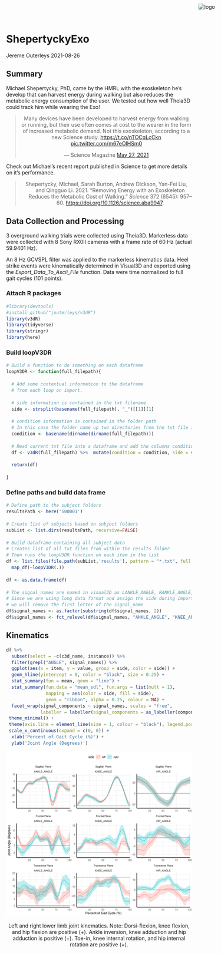 ShepertyckyExo
================
Jereme Outerleys
2021-08-26

<!--html_preserve-->

<img src="https://www.queensu.ca/sites/default/files/assets/pages/QueensLogo_red.png" alt="logo" width="200px" heigth="200px" style="position:absolute; top:0; right:0; padding:10px;"/><!--/html_preserve-->

## Summary

Michael Shepertycky, PhD, came by the HMRL with the exoskeleton he’s
develop that can harvest energy during walking but also reduces the
metabolic energy consumption of the user. We tested out how well Theia3D
could track him while wearing the Exo!

<center>
<blockquote class="twitter-tweet">
<p lang="en" dir="ltr">
Many devices have been developed to harvest energy from walking or
running, but their use often comes at cost to the wearer in the form of
increased metabolic demand. Not this exoskeleton, according to a new
Science study.
<a href="https://t.co/nTOCqLcCkn">https://t.co/nTOCqLcCkn</a>
<a href="https://t.co/m67eOlHSm0">pic.twitter.com/m67eOlHSm0</a>
</p>
— Science Magazine
<a href="https://twitter.com/ScienceMagazine/status/1398021328746201094?ref_src=twsrc%5Etfw">May
27, 2021</a>
</blockquote>
<script async src="https://platform.twitter.com/widgets.js" charset="utf-8"></script>
</center>

Check out Michael’s recent report published in Science to get more
details on it’s performance.

<center>
<blockquote>
<p>

<div id="refs" class="references csl-bib-body hanging-indent">

<div id="ref-Shepertycky2021" class="csl-entry">

Shepertycky, Michael, Sarah Burton, Andrew Dickson, Yan-Fei Liu, and
Qingguo Li. 2021. “Removing Energy with an Exoskeleton Reduces the
Metabolic Cost of Walking.” *Science* 372 (6545): 957–60.
<https://doi.org/10.1126/science.aba9947>.

</div>

</div>

</p>
</blockquote>
</center>

## Data Collection and Processing

3 overground walking trials were collected using Theia3D. Markerless
data were collected with 8 Sony RX0II cameras with a frame rate of 60 Hz
(actual 59.9401 Hz).

An 8 Hz GCVSPL filter was applied to the markerless kinematics data.
Heel strike events were kinematically determined in Visual3D and
exported using the *Export\_Data\_To\_Ascii\_File* function. Data were
time normalized to full gait cycles (101 points).

### Attach R packages

``` r
#library(devtools)
#install_github("jouterleys/v3dR")
library(v3dR)
library(tidyverse)
library(stringr)
library(here)
```

### Build loopV3DR

``` r
# Build a function to do something on each dataframe
loopV3DR <- function(full_filepath){
  
  # Add some contextual information to the dataframe
  # from each loop on import.
  
  # side information is contained in the txt filename.
  side <- strsplit(basename(full_filepath), "_")[[1]][1]
  
  # condition information is contained in the folder path
  # In this case the folder name up two directories from the txt file is the subID
  condition <- basename(dirname(dirname(full_filepath)))
  
  # Read current txt file into a dataframe and add the columns condition and side.
  df <- v3dR(full_filepath) %>%  mutate(condition = condition, side = side)
  
  return(df)
  
}
```

### Define paths and build data frame

``` r
# Define path to the subject folders
resultsPath <- here('S00001')

# Create list of subjects based on subject folders
subList <- list.dirs(resultsPath, recursive=FALSE)

# Build dataframe containing all subject data
# Creates list of all txt files from within the results folder
# Then runs the loopV3DR function on each item in the list
df <- list.files(file.path(subList,'results'), pattern = "*.txt", full.names = TRUE) %>% 
  map_df(~loopV3DR(.)) 

df <- as.data.frame(df)

# The signal_names are named in visual3D as LANKLE_ANGLE, RANKLE_ANGLE, etc.
# Since we are using long data format and assign the side during import
# we will remove the first letter of the signal_name
df$signal_names <- as.factor(substring(df$signal_names, 2))
df$signal_names <- fct_relevel(df$signal_names, "ANKLE_ANGLE", "KNEE_ANGLE", "HIP_ANGLE")
```

## Kinematics

``` r
df %>%
  subset(select = -c(c3d_name, instance)) %>%
  filter(grepl("ANGLE", signal_names)) %>%
  ggplot(aes(x = item, y = value, group = side, color = side)) +
  geom_hline(yintercept = 0, color = "black", size = 0.25) +
  stat_summary(fun = mean, geom = "line") +
  stat_summary(fun.data = "mean_sdl", fun.args = list(mult = 1),
               mapping = aes(color = side, fill = side),
               geom = "ribbon", alpha = 0.25, colour = NA) +
  facet_wrap(signal_components ~ signal_names, scales = "free",
             labeller = labeller(signal_components = as_labeller(component_names))) +
 theme_minimal() +
 theme(axis.line = element_line(size = 1, colour = "black"), legend.position = "top") +
 scale_x_continuous(expand = c(0, 0)) +
  xlab('Percent of Gait Cycle (%)') +
  ylab('Joint Angle (Degrees)')
```

<div class="figure" style="text-align: center">

<img src="README_files/figure-gfm/kinematics_right_fig-1.png" alt="Left and right lower limb joint kinematics. Note: Dorsi-flexion, knee flexion, and hip flexion are positive (+). Ankle inversion, knee adduction and hip adduction is positive (+). Toe-in, knee internal rotation, and hip internal rotation are positive (+)."  />
<p class="caption">
Left and right lower limb joint kinematics. Note: Dorsi-flexion, knee
flexion, and hip flexion are positive (+). Ankle inversion, knee
adduction and hip adduction is positive (+). Toe-in, knee internal
rotation, and hip internal rotation are positive (+).
</p>

</div>
